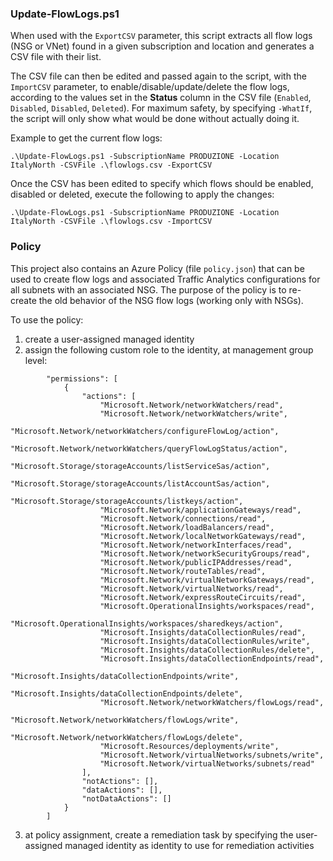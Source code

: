 ### Update-FlowLogs.ps1

When used with the `ExportCSV` parameter, this script extracts all flow logs (NSG or VNet) found in a given subscription and location and generates a CSV file with their list.

The CSV file can then be edited and passed again to the script, with the `ImportCSV` parameter,  to enable/disable/update/delete the flow logs, according to the values set in the **Status** column in the CSV file (`Enabled`, `Disabled`, `Disabled`, `Deleted`). For maximum safety, by specifying `-WhatIf`, the script will only show what would be done without actually doing it.

Example to get the current flow logs:

    .\Update-FlowLogs.ps1 -SubscriptionName PRODUZIONE -Location ItalyNorth -CSVFile .\flowlogs.csv -ExportCSV

Once the CSV has been edited to specify which flows should be enabled, disabled or deleted, execute the following to apply the changes:

    .\Update-FlowLogs.ps1 -SubscriptionName PRODUZIONE -Location ItalyNorth -CSVFile .\flowlogs.csv -ImportCSV


### Policy

This project also contains an Azure Policy (file `policy.json`) that can be used to create flow logs and associated Traffic Analytics configurations for all subnets with an associated NSG. The purpose of the policy is to re-create the old behavior of the NSG flow logs (working only with NSGs).

To use the policy:
1. create a user-assigned managed identity
2. assign the following custom role to the identity, at management group level:

```
        "permissions": [
            {
                "actions": [
                    "Microsoft.Network/networkWatchers/read",
                    "Microsoft.Network/networkWatchers/write",
                    "Microsoft.Network/networkWatchers/configureFlowLog/action",
                    "Microsoft.Network/networkWatchers/queryFlowLogStatus/action",
                    "Microsoft.Storage/storageAccounts/listServiceSas/action",
                    "Microsoft.Storage/storageAccounts/listAccountSas/action",
                    "Microsoft.Storage/storageAccounts/listkeys/action",
                    "Microsoft.Network/applicationGateways/read",
                    "Microsoft.Network/connections/read",
                    "Microsoft.Network/loadBalancers/read",
                    "Microsoft.Network/localNetworkGateways/read",
                    "Microsoft.Network/networkInterfaces/read",
                    "Microsoft.Network/networkSecurityGroups/read",
                    "Microsoft.Network/publicIPAddresses/read",
                    "Microsoft.Network/routeTables/read",
                    "Microsoft.Network/virtualNetworkGateways/read",
                    "Microsoft.Network/virtualNetworks/read",
                    "Microsoft.Network/expressRouteCircuits/read",
                    "Microsoft.OperationalInsights/workspaces/read",
                    "Microsoft.OperationalInsights/workspaces/sharedkeys/action",
                    "Microsoft.Insights/dataCollectionRules/read",
                    "Microsoft.Insights/dataCollectionRules/write",
                    "Microsoft.Insights/dataCollectionRules/delete",
                    "Microsoft.Insights/dataCollectionEndpoints/read",
                    "Microsoft.Insights/dataCollectionEndpoints/write",
                    "Microsoft.Insights/dataCollectionEndpoints/delete",
                    "Microsoft.Network/networkWatchers/flowLogs/read",
                    "Microsoft.Network/networkWatchers/flowLogs/write",
                    "Microsoft.Network/networkWatchers/flowLogs/delete",
                    "Microsoft.Resources/deployments/write",
                    "Microsoft.Network/virtualNetworks/subnets/write",
                    "Microsoft.Network/virtualNetworks/subnets/read"
                ],
                "notActions": [],
                "dataActions": [],
                "notDataActions": []
            }
        ]
```

3. at policy assignment, create a remediation task by specifying the user-assigned managed identity as identity to use for remediation activities